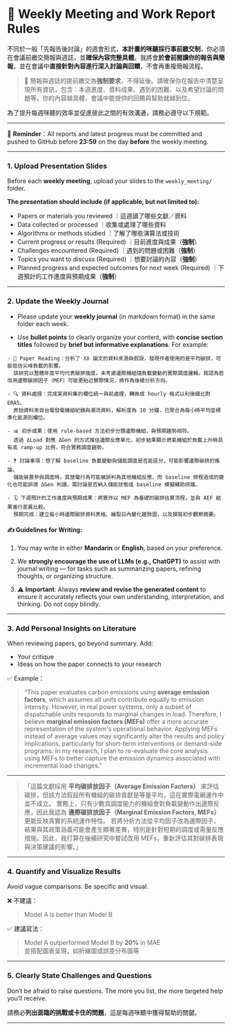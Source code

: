 
# 📅 Weekly Meeting and Work Report Rules

不同於一般「先報告後討論」的週會形式，**本計畫的咪聽採行事前繳交制**，你必須在會議前繳交簡報與週誌，並**確保內容完整具體**。我將會**於會前閱讀你的報告與簡報**，並在會議中**直接針對內容進行深入討論與回饋**，不會再重複簡報流程。

> 🔔 簡報與週誌的提前繳交為**強制要求**，不得延後。請確保你在報告中清楚呈現所有資訊，包含：本週進度、資料成果、遇到的困難、以及希望討論的問題等。你的內容越具體，會議中能提供的回饋與幫助就越到位。

為了提升每週咪聽的效率並促進彼此之間的有效溝通，請務必遵守以下規範。

---

📌 **Reminder**：All reports and latest progress must be committed and pushed to GitHub before **23:59** on the day **before** the weekly meeting.

---

### 1. Upload Presentation Slides 

Before each **weekly meeting**, upload your slides to the `weekly_meeting/` folder.


**The presentation should include (if applicable, but not limited to):**  
- Papers or materials you reviewed ｜這週讀了哪些文獻／資料  
- Data collected or processed ｜收集或處理了哪些資料  
- Algorithms or methods studied ｜了解了哪些演算法或技術  
- Current progress or results (Required) ｜目前進度與成果（**強制**）  
- Challenges encountered (Required) ｜遇到的問題或困難（**強制**）  
- Topics you want to discuss (Required) ｜想要討論的內容（**強制**）  
- Planned progress and expected outcomes for next week (Required) ｜下週預計的工作進度與預期成果（**強制**）
---

### 2. Update the Weekly Journal 

- Please update your **weekly journal** (in markdown format) in the same folder each week.  

- Use **bullet points** to clearly organize your content, with **concise section titles** followed by **brief but informative explanations**. For example:

```text
- 📖 Paper Reading：分析了 XX 論文的資料來源與假設，發現作者使用的是平均碳排，可能低估尖峰負載的影響。  
  該研究以整體年度平均代表碳排強度，未考慮邊際機組隨負載變動的實際調度邏輯。我認為若改用邊際碳排因子（MEF）可能更貼近實際情況，將作為後續分析方向。

- 🔍 資料處理：完成某資料集的欄位統一與前處理，轉換成 hourly 格式以利後續比對 ERA5。  
  原始資料來自台電發電機組紀錄與潮流資料，解析度為 10 分鐘，已聚合為每小時平均並標準化能源別欄位。

- 📊 初步成果：使用 rule-based 方法初步分類邊際機組，與預期趨勢相符。  
  透過 ΔLoad 對應 ΔGen 的方式推估邊際反應單元，初步結果顯示燃氣機組於負載上升時具有高 ramp-up 比例，符合實務調度趨勢。

- ❓ 討論事項：想了解 baseline 負載變動與儲能調度是否能區分，可能影響邊際碳排的推論。  
  儲能裝置參與調度時，其放電行為可能被誤判為其他機組反應，而 baseline 排程造成的變化也可能誤導 ΔGen 判讀，需討論是否納入儲能狀態或 baseline 模擬輔助辨識。

- 🗓️ 下週預計的工作進度與預期成果：將實作以 MEF 為基礎的碳排估算流程，並與 AEF 結果進行差異比較。  
  預期完成：建立每小時邊際碳排資料表格、繪製日內變化趨勢圖，以及撰寫初步觀察摘要。
```

#### ✍️ Guidelines for Writing:
1. You may write in either **Mandarin** or **English**, based on your preference.

2. We **strongly encourage the use of LLMs (e.g., ChatGPT)** to assist with journal writing — for tasks such as summarizing papers, refining thoughts, or organizing structure.

3. ⚠️ **Important**: Always **review and revise the generated content** to ensure it accurately reflects your own understanding, interpretation, and thinking. Do not copy blindly.




---

### 3. Add Personal Insights on Literature 

When reviewing papers, go beyond summary. Add:
- Your critique
- Ideas on how the paper connects to your research

✅ Example：  

> “This paper evaluates carbon emissions using **average emission factors**, which assumes all units contribute equally to emission intensity. However, in real power systems, only a subset of dispatchable units responds to marginal changes in load. Therefore, I believe **marginal emission factors (MEFs)** offer a more accurate representation of the system's operational behavior. Applying MEFs instead of average values may significantly alter the results and policy implications, particularly for short-term interventions or demand-side programs. In my research, I plan to re-evaluate the core analysis using MEFs to better capture the emission dynamics associated with incremental load changes.”

---

> 「這篇文獻採用 **平均碳排放因子（Average Emission Factors）** 來評估碳排，但該方法假設所有機組的碳排貢獻是等量平均，這在實際電網運作中並不成立。 實務上，只有少數具調度能力的機組會對負載變動作出邊際反應，因此我認為 **邊際碳排放因子（Marginal Emission Factors, MEFs）** 更能反映真實的系統運作特性。 若將分析方法從平均因子改為邊際因子，結果與其政策涵義可能會產生顯著差異，特別是針對短期的調度或需量反應措施。因此，我打算在後續研究中嘗試改用 MEFs，重新評估其對碳排表現與決策建議的影響。」


---

### 4. Quantify and Visualize Results 

Avoid vague comparisons. Be specific and visual.


❌ 不建議：  
> Model A is better than Model B

✅ 建議寫法：  
> Model A outperformed Model B by **20%** in MAE  
> 並搭配圖表呈現，如折線圖或誤差分布圖等

---

### 5. Clearly State Challenges and Questions 

Don’t be afraid to raise questions. The more you list, the more targeted help you’ll receive.

請務必**列出面臨的挑戰或卡住的問題**，這是每週咪聽中獲得幫助的關鍵。

---



